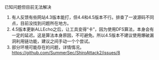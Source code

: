已知问题但目前无法解决

1. 有人反馈有些网站4.3版本能打，但4.4和4.5版本不行。排查了一波源码不同点，目前没找到问题所在地方。
2. 4.5版本更新ALLEcho之后，让工具变得“卡”，因为使用DFS算法，本身会有一定的延迟。这是算法本身原因，不可避免。所以4.5版本不建议使用爆破漏洞利用链功能，建议之间手动一个个尝试。
2. 部分环境可能存在的问题，详情情况。 https://github.com/SummerSec/ShiroAttack2/issues/8